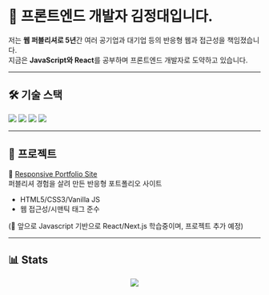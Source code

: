 # 👋 프론트엔드 개발자 김정대입니다.

저는 **웹 퍼블리셔로 5년**간 여러 공기업과 대기업 등의 반응형 웹과 접근성을 책임졌습니다.  
지금은 **JavaScript와 React**를 공부하며 프론트엔드 개발자로 도약하고 있습니다.  

---

## 🛠 기술 스택
<p>
  <img src="https://img.shields.io/badge/html5-E34F26?style=for-the-badge&logo=html5&logoColor=white">
  <img src="https://img.shields.io/badge/css-1572B6?style=for-the-badge&logo=css3&logoColor=white">
  <img src="https://img.shields.io/badge/javascript-F7DF1E?style=for-the-badge&logo=javascript&logoColor=black">
  <img src="https://img.shields.io/badge/react-61DAFB?style=for-the-badge&logo=react&logoColor=black">
<!--   <img src="https://img.shields.io/badge/next.js-black?style=for-the-badge&logo=next.js&logoColor=white">
</p> -->

---

## 📌 프로젝트
🔹 [Responsive Portfolio Site](http://daeya.kro.kr/)  
퍼블리셔 경험을 살려 만든 반응형 포트폴리오 사이트  
- HTML5/CSS3/Vanilla JS  
- 웹 접근성/시맨틱 태그 준수  

(🚧 앞으로 Javascript 기반으로 React/Next.js 학습중이며, 프로젝트 추가 예정)

---

## 📊 Stats
<p align="center">
  <img src="https://github-readme-stats.vercel.app/api?username=YourGithubID&show_icons=true&theme=tokyonight">
</p>

